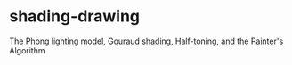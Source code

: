 # shading-drawing
The Phong lighting model, Gouraud shading, Half-toning, and the Painter's Algorithm
